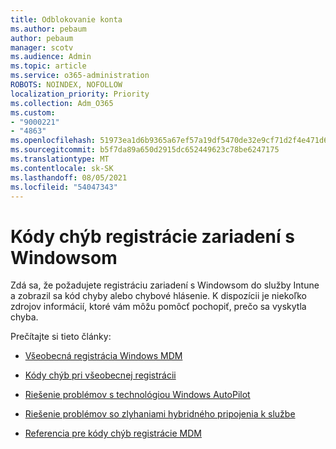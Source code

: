 ```yaml
---
title: Odblokovanie konta
ms.author: pebaum
author: pebaum
manager: scotv
ms.audience: Admin
ms.topic: article
ms.service: o365-administration
ROBOTS: NOINDEX, NOFOLLOW
localization_priority: Priority
ms.collection: Adm_O365
ms.custom:
- "9000221"
- "4863"
ms.openlocfilehash: 51973ea1d6b9365a67ef57a19df5470de32e9cf71d2f4e471d69e7fa2caa44a9
ms.sourcegitcommit: b5f7da89a650d2915dc652449623c78be6247175
ms.translationtype: MT
ms.contentlocale: sk-SK
ms.lasthandoff: 08/05/2021
ms.locfileid: "54047343"
---
```

# <a name="windows-enrolment-error-codes"></a>Kódy chýb registrácie zariadení s Windowsom

Zdá sa, že požadujete registráciu zariadení s Windowsom do služby Intune a zobrazil sa kód chyby alebo chybové hlásenie. K dispozícii je niekoľko zdrojov informácií, ktoré vám môžu pomôcť pochopiť, prečo sa vyskytla chyba.
 
Prečítajte si tieto články:

- [Všeobecná registrácia Windows MDM](https://docs.microsoft.com/mem/intune/enrollment/troubleshoot-windows-enrollment-errors)

- [Kódy chýb pri všeobecnej registrácii](https://docs.microsoft.com/mem/intune/enrollment/troubleshoot-device-enrollment-in-intune#general-enrollment-error-codes)

- [Riešenie problémov s technológiou Windows AutoPilot](https://docs.microsoft.com/windows/deployment/windows-autopilot/troubleshooting)

- [Riešenie problémov so zlyhaniami hybridného pripojenia k službe](https://docs.microsoft.com/azure/active-directory/devices/troubleshoot-hybrid-join-windows-current)

- [Referencia pre kódy chýb registrácie MDM](https://docs.microsoft.com/windows/win32/mdmreg/mdm-registration-constants)
